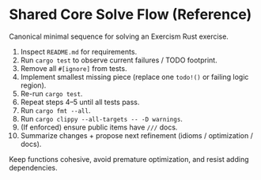 # Shared Core Solve Flow (Reference)

Canonical minimal sequence for solving an Exercism Rust exercise.

1. Inspect `README.md` for requirements.
2. Run `cargo test` to observe current failures / TODO footprint.
3. Remove all `#[ignore]` from tests.
4. Implement smallest missing piece (replace one `todo!()` or failing logic region).
5. Re-run `cargo test`.
6. Repeat steps 4–5 until all tests pass.
7. Run `cargo fmt --all`.
8. Run `cargo clippy --all-targets -- -D warnings`.
9. (If enforced) ensure public items have `///` docs.
10. Summarize changes + propose next refinement (idioms / optimization / docs).

Keep functions cohesive, avoid premature optimization, and resist adding dependencies.
